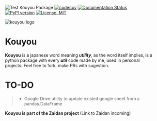 ![Test Kouyou Package](https://github.com/GutoReis/kouyou/workflows/Test%20Kouyou%20Package/badge.svg?branch=master) [![codecov](https://codecov.io/gh/GutoReis/kouyou/branch/master/graph/badge.svg)](https://codecov.io/gh/GutoReis/kouyou) [![Documentation Status](https://readthedocs.org/projects/kouyou/badge/?version=latest)](https://kouyou.readthedocs.io/en/latest/?badge=latest) [![PyPI version](https://badge.fury.io/py/kouyou.svg)](https://badge.fury.io/py/kouyou) [![License: MIT](https://img.shields.io/badge/License-MIT-yellow.svg)](https://opensource.org/licenses/MIT) 

![kouyou logo](https://drive.google.com/uc?export=view&id=1R9cw03Z0zUezPbeBEvVSOoWKqQg58Mvm)

# Kouyou
**Kouyou** is a japanese word meaning ***utility***, as the word itself implies, is a python package with every ***util*** code made by me, used in personal projects. Feel free to fork, make PRs with sugestion.

# TO-DO
> * Google Drive utility to update existed google sheet from a pandas.DataFrame

**Kouyou is part of the Zaidan project** (Link to Zaidan incoming)